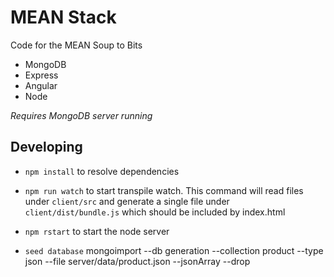# MEAN Stack

Code for the MEAN Soup to Bits

* MongoDB
* Express
* Angular
* Node

*Requires MongoDB server running*

## Developing

* `npm install` to resolve dependencies
* `npm run watch` to start transpile watch. This command will read files under `client/src` and generate a single file under `client/dist/bundle.js` which should be included by index.html

* `npm rstart` to start the node server

* `seed database` mongoimport --db generation --collection product --type json --file server/data/product.json --jsonArray --drop
